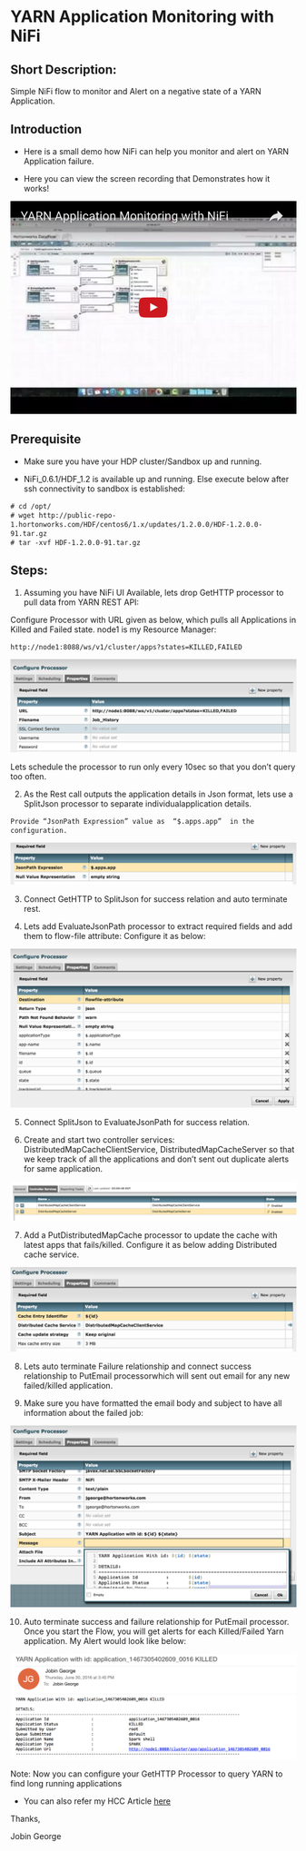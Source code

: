 # YARN Application Monitoring with NiFi

## Short Description:

Simple NiFi flow to monitor and Alert on a negative state of a YARN Application.


## Introduction
- Here is a small demo how NiFi can help you monitor and alert on YARN Application failure.

- Here you can view the screen recording that Demonstrates how it works!


[![YARN Application Monitoring with NiFi](https://github.com/jobinthompu/YARN-Application-Monitoring-with-NiFi/blob/master/Resources/images/YARN-Application-Monitoring-with-NiFi.jpg)](https://youtu.be/Ez9NPIS0XS8 "YARN Application Monitoring with NiFi - Click to Watch!")


## Prerequisite

- Make sure you have your HDP cluster/Sandbox up and running.

- NiFi_0.6.1/HDF_1.2 is available up and running. Else execute below after ssh connectivity to sandbox is established:
```
# cd /opt/
# wget http://public-repo-1.hortonworks.com/HDF/centos6/1.x/updates/1.2.0.0/HDF-1.2.0.0-91.tar.gz
# tar -xvf HDF-1.2.0.0-91.tar.gz
```
## Steps:

1) Assuming you have NiFi UI Available, lets drop GetHTTP processor to pull data from YARN REST API:

Configure Processor with URL given as below, which pulls all Applications in Killed and Failed state. node1 is my Resource Manager:

```
http://node1:8088/ws/v1/cluster/apps?states=KILLED,FAILED
```

![alt tag](https://github.com/jobinthompu/YARN-Application-Monitoring-with-NiFi/blob/master/Resources/images/1.GetHTTP-processor.jpg)

Lets schedule the processor to run only every 10sec so that you don’t query too often.

2) As the Rest call outputs the application details in Json format, lets use a SplitJson processor to separate individualapplication details.
 
```
Provide “JsonPath Expression” value as  “$.apps.app”  in the configuration.
```

![alt tag](https://github.com/jobinthompu/YARN-Application-Monitoring-with-NiFi/blob/master/Resources/images/2.SplitJson.jpg)
 
3) Connect GetHTTP to SplitJson for success relation and auto terminate rest.

4) Lets add EvaluateJsonPath processor to extract required fields and add them to flow-file attribute: Configure it as below:

![alt tag](https://github.com/jobinthompu/YARN-Application-Monitoring-with-NiFi/blob/master/Resources/images/3.EvaluateJsonPath.jpg)

5) Connect SplitJson to EvaluateJsonPath for success relation.

6) Create and start two controller services: DistributedMapCacheClientService, DistributedMapCacheServer so that we keep track of all the applications and don’t sent out duplicate alerts for same application.

![alt tag](https://github.com/jobinthompu/YARN-Application-Monitoring-with-NiFi/blob/master/Resources/images/4.DistributedMapCacheClientService.jpg)

7) Add a PutDistributedMapCache processor to update the cache with latest apps that fails/killed. Configure it as below adding Distributed cache service.

![alt tag](https://github.com/jobinthompu/YARN-Application-Monitoring-with-NiFi/blob/master/Resources/images/5.PutDistributedMapCache.jpg)

8) Lets auto terminate Failure relationship and connect success relationship to PutEmail processorwhich will sent out email for any new failed/killed application.

9) Make sure you have formatted the email body and subject to have all information about the failed job:

![alt tag](https://github.com/jobinthompu/YARN-Application-Monitoring-with-NiFi/blob/master/Resources/images/6.PutEmail.jpg)

10) Auto terminate success and failure relationship for PutEmail processor. Once you start the Flow, you will get alerts for each Killed/Failed Yarn application. My Alert would look like below:

![alt tag](https://github.com/jobinthompu/YARN-Application-Monitoring-with-NiFi/blob/master/Resources/images/7.Email.jpg)

Note: Now you can configure your GetHTTP Processor to query YARN to find long running applications

* You can also refer my HCC Article [here](https://community.hortonworks.com/articles/34147/nifi-security-user-authentication-with-kerberos.html)

Thanks,

Jobin George

